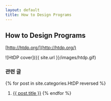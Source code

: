 ```yaml
---
layout: default
title: How to Design Programs
---
```


## How to Design Programs

[http://htdp.org/](http://htdp.org/)

![HtDP cover]({{ site.url }}/images/htdp.gif)

### 관련 글

{% for post in site.categories.HtDP reversed %}
1.  <a href="{{ post.url }}">{{ post.title }}</a>
{% endfor %}
